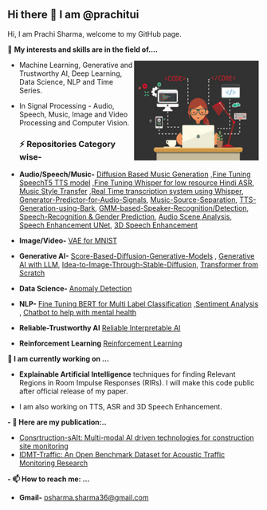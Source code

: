 ## Hi there 👋 I am @prachitui
Hi, I am Prachi Sharma, welcome to my GitHub page.

👀 **My interests and skills are in the field of....**


<img align="right" width="250" height="200" src="https://github.com/prachitui/prachitui/blob/main/code.jpeg"> 

*  Machine Learning, Generative and Trustworthy AI, Deep Learning, Data Science, NLP and Time Series.

* In Signal Processing - Audio, Speech, Music, Image and Video Processing and Computer Vision.
  ### ⚡ Repositories Category wise-
 - **Audio/Speech/Music-** [Diffusion Based Music Generation](https://github.com/prachitui/Diffusion-Based-Music-Generation-from-Spectrograms) ,[Fine Tuning SpeechT5 TTS model](https://github.com/prachitui/Fine-Tuning-and-Inference-on-SpeechT5-TTS-model-with-VoxPopuli-Dataset-Dutch-) ,[Fine Tuning Whisper for low resource Hindi ASR](https://github.com/prachitui/Fine-Tuning-Whisper-on-low-resource-Hindi-Language), [Music Style Transfer](https://github.com/prachitui/Music-Style-Transfer-Using-Deep-Learning) ,[Real Time transcription system using Whisper](https://github.com/prachitui/Real-Time-Transcription-using-Whisper), [Generator-Predictor-for-Audio-Signals](https://github.com/prachitui/Generator-Predictor-for-Audio-Signals-using-CNN),  [Music-Source-Separation](https://github.com/prachitui/Music_Source_Separation),  [TTS-Generation-using-Bark](https://github.com/prachitui/Text-to-Speech-Generation-using-Bark), [GMM-based-Speaker-Recognition/Detection](https://github.com/prachitui/GMM-based-Speaker-Recognition), [Speech-Recognition & Gender Prediction](https://github.com/prachitui/Speech-Recognition-Gender-Prediction), [Audio Scene Analysis](https://github.com/prachitui/Audio-Scene-Analysis-UrbanSound8k),  [Speech Enhancement UNet](https://github.com/prachitui/Speech-Enhancement-Tensorflow-UNet-Softmask), [3D Speech Enhancement](https://github.com/prachitui/3-D-Speech-Enhancement-Network-using-L3DAS-2021-dataset)
 - **Image/Video-** [VAE for MNIST](https://github.com/prachitui/VAE-for-Modified-National-Institute-of-Standards-and-Technology-database-MNIST-)
 - **Generative AI-**  [Score-Based-Diffusion-Generative-Models](https://github.com/prachitui/Score-Based-Diffusion-Generative-Models) , [Generative AI with LLM](https://github.com/prachitui/Generative-AI-with-LLM),  [Idea-to-Image-Through-Stable-Diffusion](https://github.com/prachitui/Idea-to-Image-through-Stable-Diffusion), [Transformer from Scratch](https://github.com/prachitui/Transformer-from-Scratch)

- **Data Science-** [Anomaly Detection](https://github.com/prachitui/Anomaly-Detection)
- **NLP-** [Fine Tuning BERT for Multi Label Classification](https://github.com/prachitui/Fine-Tuning-BERT-for-Multi-Label-Classification/tree/main) ,[Sentiment Analysis](https://github.com/prachitui/Sentiment-Analysis-NLP) , [Chatbot to help with mental health](https://github.com/prachitui/Chatbot-to-help-with-mental-health)
- **Reliable-Trustworthy AI** [Reliable Interpretable AI](https://github.com/prachitui/Reliable-Trustworthy-AI)
- **Reinforcement Learning** [Reinforcement Learning](https://github.com/prachitui/Reinforcement-Learning)

  
 **🔭 I am currently working on ...**
- **Explainable Artificial Intelligence** techniques for finding Relevant Regions in Room Impulse Responses (RIRs). I will make this code public after official release of my paper.
  
- I am also working on TTS, ASR and 3D Speech Enhancement.

 **- 🌱 Here are my publication:..**   
   - [Consrtruction-sAIt: Multi-modal AI driven technologies for construction site monitoring](https://pub.dega-akustik.de/DAGA_2022/data/articles/000201.pdf)
   - [IDMT-Traffic: An Open Benchmark Dataset for Acoustic Traffic Monitoring Research](https://arxiv.org/abs/2104.13620)


  
 **- 📫 How to reach me: ...**
  - **Gmail-** psharma.sharma36@gmail.com

 
<!--
**prachitui/prachitui** is a ✨ _special_ ✨ repository because its `README.md` (this file) appears on your GitHub profile.

Here are some ideas to get you started:

- 🔭 I’m currently working on ...
- 🌱 I’m currently learning ...
- 👯 I’m looking to collaborate on ...
- 🤔 I’m looking for help with ...
- 💬 Ask me about ...
- 📫 How to reach me: ...
- 😄 Pronouns: ...
- ⚡ Fun fact: ...
-->
